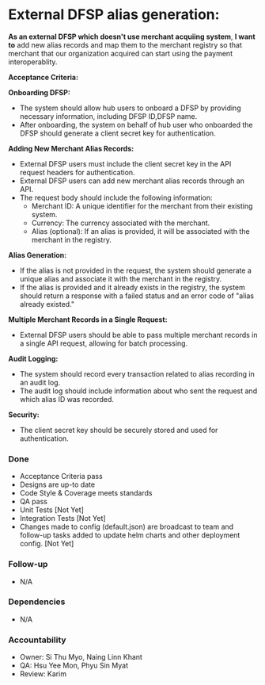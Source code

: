 # **External DFSP alias generation:**

**As an external DFSP which doesn't use merchant acquiing system**, **I want to** add new alias records and map them to the merchant registry so that merchant that our organization acquired can start using the payment interoperablity.

**Acceptance Criteria:**

**Onboarding DFSP:**  

- The system should allow hub users to onboard a DFSP by providing necessary information, including DFSP ID,DFSP name.
- After onboarding, the system on behalf of hub user who onboarded the DFSP should generate a client secret key for authentication.

**Adding New Merchant Alias Records:**

- External DFSP users must include the client secret key in the API request headers for authentication.
- External DFSP users can add new merchant alias records through an API.
- The request body should include the following information:
  - Merchant ID: A unique identifier for the merchant from their existing system.
  - Currency: The currency associated with the merchant.
  - Alias (optional): If an alias is provided, it will be associated with the merchant in the registry.

**Alias Generation:**

- If the alias is not provided in the request, the system should generate a unique alias and associate it with the merchant in the registry.
- If the alias is provided and it already exists in the registry, the system should return a response with a failed status and an error code of "alias already existed."

**Multiple Merchant Records in a Single Request:**

- External DFSP users should be able to pass multiple merchant records in a single API request, allowing for batch processing.

**Audit Logging:**

- The system should record every transaction related to alias recording in an audit log.
- The audit log should include information about who sent the request and which alias ID was recorded.

**Security:**

- The client secret key should be securely stored and used for authentication.

### Done
 * Acceptance Criteria pass 
 * Designs are up-to date 
 * Code Style & Coverage meets standards 
 * QA pass 
 * Unit Tests [Not Yet]
 * Integration Tests [Not Yet] 
 * Changes made to config (default.json) are broadcast to team and follow-up tasks added to update helm charts and other deployment config. [Not Yet]


### Follow-up 
 * N/A 
  

### Dependencies
 * N/A 

  
### Accountability
 * Owner: Si Thu Myo, Naing Linn Khant
 * QA: Hsu Yee Mon, Phyu Sin Myat  
 * Review: Karim